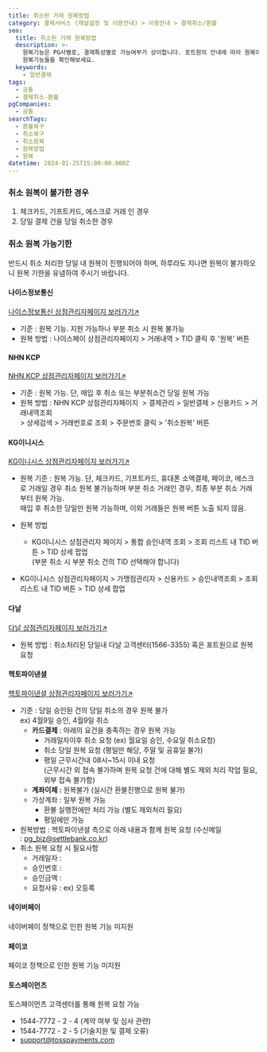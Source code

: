 ```yaml
---
title: 취소된 거래 원복방법
category: 결제서비스 (채널설정 및 이용안내) > 이용안내 > 결제취소/환불
seo:
  title: 취소된 거래 원복방법
  description: >-
    원복기능은 PG사별로, 결제특성별로 가능여부가 상이합니다. 포트원의 안내에 따라 원복이 가능한 전제조건과 지원 가능한 PG사마다 제공되는
    원복기능들을 확인해보세요.
  keywords:
    - 일반결제
tags:
  - 공통
  - 결제취소-환불
pgCompanies:
  - 공통
searchTags:
  - 환불복구
  - 취소복구
  - 취소원복
  - 원복방법
  - 원복
datetime: 2024-01-25T15:00:00.000Z
---
```


<Callout content="취소된 거래 건의 원복 기능을 지원하는 결제대행사와 취소 원복을 위한 정책을 안내드립니다. " />

### **취소 원복이 불가한 경우**

1. 체크카드, 기프트카드, 에스크로 거래 인 경우
2. 당일 결제 건을 당일 취소한 경우

### **취소 원복 가능기한**

반드시 취소 처리한 당일 내 원복이 진행되어야 하며, 하루라도 지나면 원복이 불가하오니 원복 기한을 유념하여 주시기 바랍니다.

#### **나이스정보통신**

[나이스정보통신 상점관리자페이지 보러가기↗](https://npg.nicepay.co.kr/logIn.do)

- 기준 : 원복 기능. 지원 가능하나 부분 취소 시 원복 불가능
- 원복 방법 : 나이스페이 상점관리자페이지 > 거래내역 > TID 클릭 후 '원복' 버튼



#### NHN KCP

[NHN KCP 상점관리자페이지 보러가기↗](https://partner.kcp.co.kr/auth/login)

- 기준 : 원복 가능. 단, 매입 후 취소 또는 부분취소건 당일 원복 가능
- 원복 방법 : NHN KCP 상점관리자페이지  > 결제관리 > 일반결제 > 신용카드 > 거래내역조회 \
  \> 상세검색 > 거래번호로 조회 > 주문번호 클릭 > '취소원복' 버튼



#### **KG이니시스**

[KG이니시스 상점관리자페이지 보러가기↗](https://iniweb.inicis.com/security/login.do)

- 원복 기준 : 원복 가능. 단, 체크카드, 기프트카드, 휴대폰 소액결제, 페이코, 에스크로 거래일 경우 취소 원복 불가능하며 부분 취소 거래인 경우, 최종 부분 취소 거래부터 원복 가능.\
  매입 후 취소한 당일만 원복 가능하며, 이외 거래들은 원복 버튼 노출 되지 않음.
- 원복 방법
  - KG이니시스 상점관리자 페이지 > 통합 승인내역 조회 > 조회 리스트 내 TID 버튼 > TID 상세 팝업 \
    (부분 취소 시 부분 취소 건의 TID 선택해야 합니다)



- KG이니시스 상점관리자페이지 > 가맹점관리자 > 신용카드 > 승인내역조회 > 조회 리스트 내 TID 버튼 > TID 상세 팝업



#### **다날**

[다날 상점관리자페이지 보러가기↗](https://partner.danalpay.com/)

- 원복 방법 : 취소처리된 당일내 다날 고객센터(1566-3355) 혹은 포트원으로 원복 요청

#### **헥토파이낸셜**

[헥토파이낸셜 상점관리자페이지 보러가기↗](http://www.settlebank.co.kr/common/CommonMultiAction.do?_method=homeMain)

- 기준 : 당일 승인된 건의 당일 취소의 경우 원복 불가\
  ex) 4월9일 승인, 4월9일 취소
  - **카드결제** : 아래의 요건을 충족하는 경우 원복 가능
    - 거래일자이후 취소 요청
      (ex) 월요일 승인,  수요일 취소요청)
    - 취소 당일 원복 요청 (평일만 해당, 주말 및 공휴일 불가)
    - 평일 근무시간내 08시\~15시 이내 요청\
      (근무시간 외 접속 불가하며 원복 요청 건에 대해 별도 제외 처리 작업 필요, 외부 접속 불가함)
  - **계좌이체 :** 원복불가 (실시간 환불진행으로 원복 불가)
  - 가상계좌 : 일부 원복 가능
    - 환불 실행전에만 처리 가능 (별도 제외처리 필요)
    - 평일에만 가능
- 원복방법 : 헥토파이낸셜 측으로 아래 내용과 함께 원복 요청 (수신메일 : <pg_biz@settlebank.co.kr>)
- 취소 원복 요청 시 필요사항
  - 거래일자 :
  - 승인번호 :
  - 승인금액 :
  - 요청사유 : ex) 오등록

#### **네이버페이**

네이버페이 정책으로 인한 원복 기능 미지원

#### **페이코**

페이코 정책으로 인한 원복 기능 미지원

#### **토스페이먼츠**

토스페이먼츠 고객센터를 통해 원복 요청 가능

- 1544-7772 - 2 - 4 (계약 여부 및 심사 관련)
- 1544-7772 - 2 - 5 (기술지원 및 결제 오류)
- <support@tosspayments.com>
